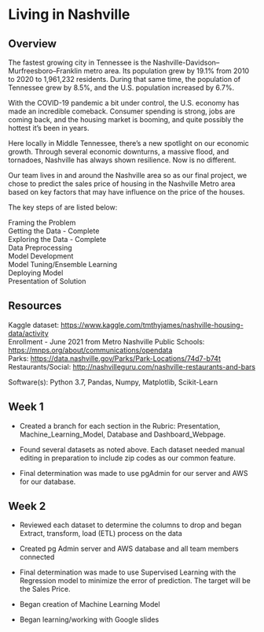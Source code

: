 #  Living in Nashville

## Overview
The fastest growing city in Tennessee is the Nashville-Davidson–Murfreesboro–Franklin metro area. Its population grew by 19.1% from 2010 to 2020 to 1,961,232 residents. During that same time, the population of Tennessee grew by 8.5%, and the U.S. population increased by 6.7%. 

With the COVID-19 pandemic a bit under control, the U.S. economy has made an incredible comeback. Consumer spending is strong, jobs are coming back, and the housing market is booming, and quite possibly the hottest it’s been in years.

Here locally in Middle Tennessee, there’s a new spotlight on our economic growth. Through several economic downturns, a massive flood, and tornadoes, Nashville has always shown resilience. Now is no different.

Our team lives in and around the Nashville area so as our final project, we chose to predict the sales price of housing in the Nashville Metro area based on key factors that may have influence on the price of the houses. 

The key steps of are listed below:

Framing the Problem </br>
Getting the Data - Complete</br>
Exploring the Data - Complete</br>
Data Preprocessing</br>
Model Development </br>
Model Tuning/Ensemble Learning </br>
Deploying Model </br>
Presentation of Solution </br>

## Resources
Kaggle dataset:  https://www.kaggle.com/tmthyjames/nashville-housing-data/activity</br>
Enrollment - June 2021 from Metro Nashville Public Schools:  https://mnps.org/about/communications/opendata</br>
Parks:  https://data.nashville.gov/Parks/Park-Locations/74d7-b74t</br>
Restaurants/Social:  http://nashvilleguru.com/nashville-restaurants-and-bars</br>

Software(s): Python 3.7, Pandas, Numpy, Matplotlib, Scikit-Learn

## Week 1

* Created a branch for each section in the Rubric:  Presentation, Machine_Learning_Model, Database and Dashboard_Webpage.

* Found several datasets as noted above. Each dataset needed manual editing in preparation to include zip codes as our common feature.

* Final determination was made to use pgAdmin for our server and AWS for our database.

## Week 2

* Reviewed each dataset to determine the columns to drop and began Extract, transform, load (ETL) process on the data

* Created pg Admin server and AWS database and all team members connected

* Final determination was made to use Supervised Learning with the Regression model to minimize the error of prediction.  The target will be the Sales Price.

* Began creation of Machine Learning Model

* Began learning/working with Google slides
